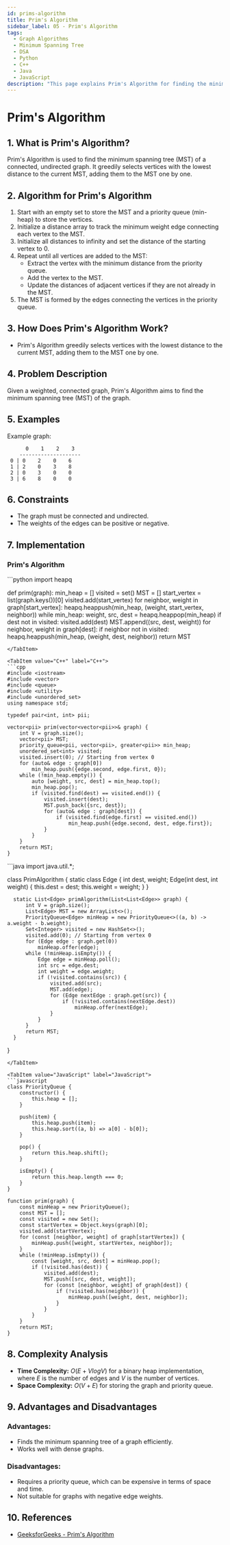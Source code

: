 ```yaml
---
id: prims-algorithm
title: Prim's Algorithm
sidebar_label: 05 - Prim's Algorithm
tags:
  - Graph Algorithms
  - Minimum Spanning Tree
  - DSA
  - Python
  - C++
  - Java
  - JavaScript
description: "This page explains Prim's Algorithm for finding the minimum spanning tree in a graph."
---
```


# Prim's Algorithm

## 1. What is Prim's Algorithm?

Prim's Algorithm is used to find the minimum spanning tree (MST) of a connected, undirected graph. It greedily selects vertices with the lowest distance to the current MST, adding them to the MST one by one.

## 2. Algorithm for Prim's Algorithm

1. Start with an empty set to store the MST and a priority queue (min-heap) to store the vertices.
2. Initialize a distance array to track the minimum weight edge connecting each vertex to the MST.
3. Initialize all distances to infinity and set the distance of the starting vertex to 0.
4. Repeat until all vertices are added to the MST:
   - Extract the vertex with the minimum distance from the priority queue.
   - Add the vertex to the MST.
   - Update the distances of adjacent vertices if they are not already in the MST.
5. The MST is formed by the edges connecting the vertices in the priority queue.

## 3. How Does Prim's Algorithm Work?

- Prim's Algorithm greedily selects vertices with the lowest distance to the current MST, adding them to the MST one by one.

## 4. Problem Description

Given a weighted, connected graph, Prim's Algorithm aims to find the minimum spanning tree (MST) of the graph.

## 5. Examples

Example graph:

```
      0    1    2    3
    --------------------
 0 | 0    2    0    6
 1 | 2    0    3    8
 2 | 0    3    0    0
 3 | 6    8    0    0
```

## 6. Constraints

- The graph must be connected and undirected.
- The weights of the edges can be positive or negative.

## 7. Implementation

### Prim's Algorithm

<Tabs>
  <TabItem value="Python" label="Python" default>
  ```python
  import heapq

  def prim(graph):
      min_heap = []
      visited = set()
      MST = []
      start_vertex = list(graph.keys())[0]
      visited.add(start_vertex)
      for neighbor, weight in graph[start_vertex]:
          heapq.heappush(min_heap, (weight, start_vertex, neighbor))
      while min_heap:
          weight, src, dest = heapq.heappop(min_heap)
          if dest not in visited:
              visited.add(dest)
              MST.append((src, dest, weight))
              for neighbor, weight in graph[dest]:
                  if neighbor not in visited:
                      heapq.heappush(min_heap, (weight, dest, neighbor))
      return MST
  ```
  </TabItem>

  <TabItem value="C++" label="C++">
  ```cpp
  #include <iostream>
  #include <vector>
  #include <queue>
  #include <utility>
  #include <unordered_set>
  using namespace std;

  typedef pair<int, int> pii;

  vector<pii> prim(vector<vector<pii>>& graph) {
      int V = graph.size();
      vector<pii> MST;
      priority_queue<pii, vector<pii>, greater<pii>> min_heap;
      unordered_set<int> visited;
      visited.insert(0); // Starting from vertex 0
      for (auto& edge : graph[0])
          min_heap.push({edge.second, edge.first, 0});
      while (!min_heap.empty()) {
          auto [weight, src, dest] = min_heap.top();
          min_heap.pop();
          if (visited.find(dest) == visited.end()) {
              visited.insert(dest);
              MST.push_back({src, dest});
              for (auto& edge : graph[dest]) {
                  if (visited.find(edge.first) == visited.end())
                      min_heap.push({edge.second, dest, edge.first});
              }
          }
      }
      return MST;
  }
  ```
  </TabItem>

  <TabItem value="Java" label="Java">
  ```java
  import java.util.*;

  class PrimAlgorithm {
      static class Edge {
          int dest, weight;
          Edge(int dest, int weight) {
              this.dest = dest;
              this.weight = weight;
          }
      }

      static List<Edge> primAlgorithm(List<List<Edge>> graph) {
          int V = graph.size();
          List<Edge> MST = new ArrayList<>();
          PriorityQueue<Edge> minHeap = new PriorityQueue<>((a, b) -> a.weight - b.weight);
          Set<Integer> visited = new HashSet<>();
          visited.add(0); // Starting from vertex 0
          for (Edge edge : graph.get(0))
              minHeap.offer(edge);
          while (!minHeap.isEmpty()) {
              Edge edge = minHeap.poll();
              int src = edge.dest;
              int weight = edge.weight;
              if (!visited.contains(src)) {
                  visited.add(src);
                  MST.add(edge);
                  for (Edge nextEdge : graph.get(src)) {
                      if (!visited.contains(nextEdge.dest))
                          minHeap.offer(nextEdge);
                  }
              }
          }
          return MST;
      }
  }
  ```
  </TabItem>

  <TabItem value="JavaScript" label="JavaScript">
  ```javascript
  class PriorityQueue {
      constructor() {
          this.heap = [];
      }

      push(item) {
          this.heap.push(item);
          this.heap.sort((a, b) => a[0] - b[0]);
      }

      pop() {
          return this.heap.shift();
      }

      isEmpty() {
          return this.heap.length === 0;
      }
  }

  function prim(graph) {
      const minHeap = new PriorityQueue();
      const MST = [];
      const visited = new Set();
      const startVertex = Object.keys(graph)[0];
      visited.add(startVertex);
      for (const [neighbor, weight] of graph[startVertex]) {
          minHeap.push([weight, startVertex, neighbor]);
      }
      while (!minHeap.isEmpty()) {
          const [weight, src, dest] = minHeap.pop();
          if (!visited.has(dest)) {
              visited.add(dest);
              MST.push([src, dest, weight]);
              for (const [neighbor, weight] of graph[dest]) {
                  if (!visited.has(neighbor)) {
                      minHeap.push([weight, dest, neighbor]);
                  }
              }
          }
      }
      return MST;
  }
  ```
  </TabItem>
</Tabs>

## 8. Complexity Analysis

- **Time Complexity:** $O(E + V log V)$ for a binary heap implementation, where $E$ is the number of edges and $V$ is the number of vertices.
- **Space Complexity:** $O(V + E)$ for storing the graph and priority queue.

## 9. Advantages and Disadvantages

### Advantages:
- Finds the minimum spanning tree of a graph efficiently.
- Works well with dense graphs.

### Disadvantages:
- Requires a priority queue, which can be expensive in terms of space and time.
- Not suitable for graphs with negative edge weights.

## 10. References

- [GeeksforGeeks - Prim's Algorithm](https://www.geeksforgeeks.org/prims-minimum-spanning-tree-mst-greedy-algo-5/)